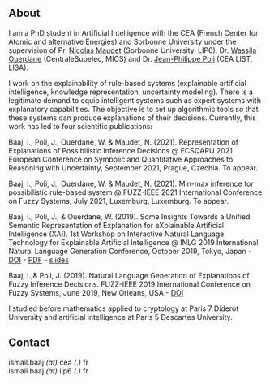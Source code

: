 ## About

I am a PhD student in Artificial Intelligence with the CEA (French Center for Atomic and alternative Energies) and Sorbonne University under the supervision of Pr. [Nicolas Maudet](https://nmaudet.gitlab.io/) (Sorbonne University, LIP6), Dr. [Wassila Ouerdane](https://wassilaouerdane.github.io/) (CentraleSupelec, MICS) and Dr. [Jean-Philippe Poli](https://polijp.github.io/) (CEA LIST, LI3A).

I work on the explainability of rule-based systems (explainable artificial intelligence, knowledge representation, uncertainty modeling).  There is a legitimate demand to equip intelligent systems such as expert systems with explanatory capabilities. The objective is to set up algorithmic tools so that these systems can produce explanations of their decisions. Currently, this work has led to four scientific publications:

Baaj, I., Poli, J.,  Ouerdane, W. & Maudet, N. (2021). Representation of Explanations of Possibilistic Inference Decisions @ ECSQARU 2021 European Conference on Symbolic and Quantitative Approaches to Reasoning with Uncertainty, September 2021, Prague, Czechia. To appear.

Baaj, I., Poli, J.,  Ouerdane, W. & Maudet, N. (2021). Min-max inference for possibilistic rule-based system @ FUZZ-IEEE 2021 International Conference on Fuzzy Systems, July 2021, Luxemburg, Luxemburg. To appear.

Baaj, I., Poli, J., & Ouerdane, W. (2019). Some Insights Towards a Unified Semantic Representation of Explanation for eXplainable Artificial Intelligence (XAI). 1st Workshop on Interactive Natural Language Technology for Explainable Artificial Intelligence  @ INLG 2019 International Natural Language Generation Conference, October 2019, Tokyo, Japan -  [DOI](http://dx.doi.org/10.18653/v1/W19-8404) - [PDF](https://www.aclweb.org/anthology/W19-8404.pdf) - [slides](https://github.com/ibaaj/website/raw/master/NL4XAI_FINAL.pdf)

Baaj, I.,&  Poli, J. (2019). Natural Language Generation of Explanations of Fuzzy Inference Decisions. FUZZ-IEEE 2019 International Conference on Fuzzy Systems, June 2019, New Orleans, USA - 
[DOI](https://doi.org/10.1109/FUZZ-IEEE.2019.8858994)

I studied before mathematics applied to cryptology at Paris 7 Diderot University and artificial intelligence at Paris 5 Descartes University.

## Contact

ismail.baaj _(at)_ cea _(.)_ fr  
ismail.baaj _(at)_ lip6 _(.)_ fr

